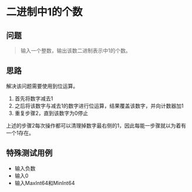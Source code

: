 # 二进制中1的个数

## 问题

> 输入一个整数，输出该数二进制表示中1的个数。

## 思路

解决该问题需要使用到位运算。

1. 首先将数字减去1
2. 之后将该数字与减去1的数字进行位运算，结果覆盖该数字，并向计数器加1
3. 重复步骤2，直到该数字为0停止

上述的步骤2每次操作都可以清理掉数字最右侧的1，因此每能一步骤就以为着有一个1存在。

## 特殊测试用例

- 输入负数
- 输入0
- 输入MaxInt64和MinInt64
